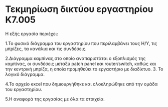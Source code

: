 # Τεκμηρίωση δικτύου εργαστηρίου Κ7.005
Η εξής εργασία περιέχει:

1.Το φυσικό διάγραμμα του εργαστηρίου που περιλαμβάνει τους Η/Υ, τις μπρίζες, τα κανάλια και τις συνδέσεις.

2.Διάγραμμα καμπίνας,στο οποίο αναπαριστάται ο εξοπλισμός της καμπίνας, οι συνδέσεις μεταξύ patch panel και router/switch, καθώς και την κεντρική μπρίζα, η οποία προμηθεύει το εργαστήριο με διαδίκτυο.
3. Το λογικό διάγραμμα.

4.Το αρχείο excel που δημιουργήθηκε και ολοκληρώθηκε από την ομάδα του εργαστηρίου.

5.Η αναφορά της εργασίας με όλα τα στοιχεία.
